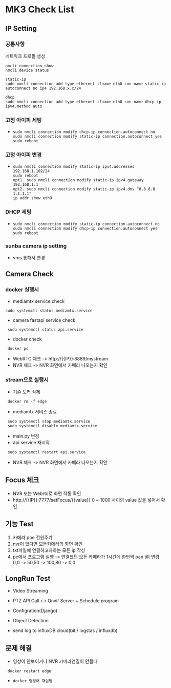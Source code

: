 # MK3 Check List



## IP Setting
  ### 공통사항
  네트워크 프로필 생성
  
    nmcli connection show
    nmcli device status

    static-ip
    sudo nmcli connection add type ethernet ifname eth0 con-name static-ip autoconnect no ip4 192.168.x.x/24

    dhcp
    sudo nmcli connection add type ethernet ifname eth0 con-name dhcp-ip ipv4.method auto
    
  ### 고정 아이피 세팅
  - ```
    sudo nmcli connection modify dhcp-ip connection.autoconnect no
    sudo nmcli connection modify static-ip connection.autoconnect yes
    sudo reboot
    ```
  
  ### 고정 아이피 변경
  - ```
    sudo nmcli connection modify static-ip ipv4.addresses 192.168.1.102/24
    sudo reboot
    opt1. sudo nmcli connection modify static-ip ipv4.gateway 192.168.1.1
    opt2. sudo nmcli connection modify static-ip ipv4.dns "8.8.8.8 1.1.1.1"
    ip addr show eth0
    ```

  ### DHCP 세팅
  - ```
    sudo nmcli connection modify static-ip connection.autoconnect no
    sudo nmcli connection modify dhcp-ip connection.autoconnect yes
    sudo reboot
    ```

  ### sunba camera ip setting
  - vms 통해서 변경

## Camera Check

  ### docker 실행시
  - mediamtx service check
   ```
   sudo systemctl status mediamtx.service
   ```
  - camera fastapi service check
   ```
    sudo systemctl status api.service
   ```
  - docker check
   ```
    docker ps
   ```
  - WebRTC 체크
    -> http://{{IP}}:8889/mystream
  - NVR 체크
    -> NVR 화면에서 카메라 나오는지 확인 
    
  ### stream으로 실행시
  - 기존 도커 삭제
   ```
    docker rm -f edge
   ```
  - mediamtx 서비스 종료
   ```
    sudo systemctl stop mediamtx.service
    sudo systemctl disable mediamtx.service
   ```
  - main.py 변경
  - api.service 재시작
   ```
    sudo systemctl restart api.service
   ```
  - NVR 체크
    -> NVR 화면에서 카메라 나오는지 확인 

## Focus 체크
- NVR 또는 Webrtc로 화면 작동 확인
- http://{{IP}}:7777/setFocus/{{value}}
  0 ~ 1000 사이의 value 값을 넣어서 확인 

## 기능 Test
  1. 카메라 poe 전원주기
  2. nvr이 있다면 모든카메라의 화면 확인
  3. txt파일에 연결하고자하는 모든 ip 작성
  4. pc에서 프로그램 실행 -> 연결했던 모든 카메라가 1시간에 한번씩  pan tilt 변경 0,0 -> 50,50 -> 100,80 -> 0,0

## LongRun Test
   - Video Streaming
   - PTZ  API Call <-> Onvif Server + Schedule program
   - Configration(Django) 
   - Object Detection
   
   - send log to influxDB cloud(bit / logstas / influxdb)

## 문제 해결
  - 영상이 안보이거나 NVR 카메라연결이 안될때
   ```
    docker restart edge
   ```
  - ```
    docker 명령어 재실행
    ```

   
